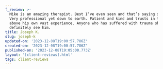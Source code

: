 ```yaml
---
f_review: >-
  Mike is an amazing therapist. Best I’ve even seen and that’s saying something.
  Very professional yet down to earth. Patient and kind and trusts in the lord
  above his own vast experience. Anyone who has suffered with trauma should
  definitely see him.
title: Joseph K.
slug: joseph-k
updated-on: '2023-12-08T19:00:57.786Z'
created-on: '2023-12-08T19:00:57.786Z'
published-on: '2023-12-08T19:05:00.773Z'
layout: '[client-reviews].html'
tags: client-reviews
---
```



